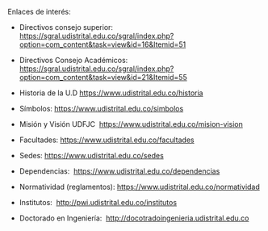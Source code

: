 Enlaces de interés:
 
* Directivos consejo superior:
https://sgral.udistrital.edu.co/sgral/index.php?option=com_content&task=view&id=16&Itemid=51
* Directivos Consejo Académicos:
https://sgral.udistrital.edu.co/sgral/index.php?option=com_content&task=view&id=21&Itemid=55

* Historia de la U.D
https://www.udistrital.edu.co/historia
* Símbolos:
https://www.udistrital.edu.co/simbolos
* Misión y Visión UDFJC
 https://www.udistrital.edu.co/mision-vision
* Facultades:
https://www.udistrital.edu.co/facultades
* Sedes:
https://www.udistrital.edu.co/sedes
* Dependencias:
 https://www.udistrital.edu.co/dependencias

* Normatividad (reglamentos):
https://www.udistrital.edu.co/normatividad
* Institutos:
 http://pwi.udistrital.edu.co/institutos
* Doctorado en Ingeniería:   http://docotradoingenieria.udistrital.edu.co





